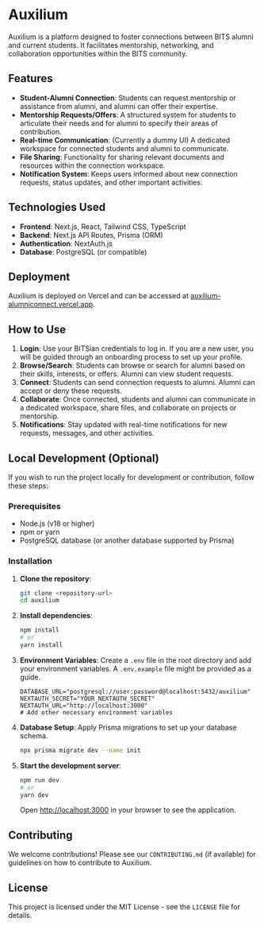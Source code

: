 # Auxilium

Auxilium is a platform designed to foster connections between BITS alumni and current students. It facilitates mentorship, networking, and collaboration opportunities within the BITS community.

## Features

- **Student-Alumni Connection**: Students can request mentorship or assistance from alumni, and alumni can offer their expertise.
- **Mentorship Requests/Offers**: A structured system for students to articulate their needs and for alumni to specify their areas of contribution.
- **Real-time Communication**: (Currently a dummy UI) A dedicated workspace for connected students and alumni to communicate.
- **File Sharing**: Functionality for sharing relevant documents and resources within the connection workspace.
- **Notification System**: Keeps users informed about new connection requests, status updates, and other important activities.

## Technologies Used

- **Frontend**: Next.js, React, Tailwind CSS, TypeScript
- **Backend**: Next.js API Routes, Prisma (ORM)
- **Authentication**: NextAuth.js
- **Database**: PostgreSQL (or compatible)

## Deployment

Auxilium is deployed on Vercel and can be accessed at [auxilium-alumniconnect.vercel.app](https://auxilium-alumniconnect.vercel.app).

## How to Use

1.  **Login**: Use your BITSian credentials to log in. If you are a new user, you will be guided through an onboarding process to set up your profile.
2.  **Browse/Search**: Students can browse or search for alumni based on their skills, interests, or offers. Alumni can view student requests.
3.  **Connect**: Students can send connection requests to alumni. Alumni can accept or deny these requests.
4.  **Collaborate**: Once connected, students and alumni can communicate in a dedicated workspace, share files, and collaborate on projects or mentorship.
5.  **Notifications**: Stay updated with real-time notifications for new requests, messages, and other activities.

## Local Development (Optional)

If you wish to run the project locally for development or contribution, follow these steps:

### Prerequisites

- Node.js (v18 or higher)
- npm or yarn
- PostgreSQL database (or another database supported by Prisma)

### Installation

1.  **Clone the repository**:
    ```bash
    git clone <repository-url>
    cd auxilium
    ```

2.  **Install dependencies**:
    ```bash
    npm install
    # or
    yarn install
    ```

3.  **Environment Variables**: Create a `.env` file in the root directory and add your environment variables. A `.env.example` file might be provided as a guide.

    ```env
    DATABASE_URL="postgresql://user:password@localhost:5432/auxilium"
    NEXTAUTH_SECRET="YOUR_NEXTAUTH_SECRET"
    NEXTAUTH_URL="http://localhost:3000"
    # Add other necessary environment variables
    ```

4.  **Database Setup**: Apply Prisma migrations to set up your database schema.
    ```bash
    npx prisma migrate dev --name init
    ```

5.  **Start the development server**:
    ```bash
    npm run dev
    # or
    yarn dev
    ```

    Open [http://localhost:3000](http://localhost:3000) in your browser to see the application.

## Contributing

We welcome contributions! Please see our `CONTRIBUTING.md` (if available) for guidelines on how to contribute to Auxilium.

## License

This project is licensed under the MIT License - see the `LICENSE` file for details.

